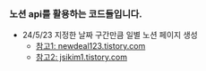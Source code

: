 ### 노션 api를 활용하는 코드들입니다.
- 24/5/23 지정한 날짜 구간만큼 일별 노션 페이지 생성
  - [참고1: newdeal123.tistory.com](https://newdeal123.tistory.com/87?category=733413)
  - [참고2: jsikim1.tistory.com](https://jsikim1.tistory.com/108)